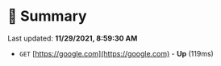 # 📖 Summary
Last updated: **11/29/2021, 8:59:30 AM**

- `GET` [https://google.com](https://google.com) - **Up** (119ms)

